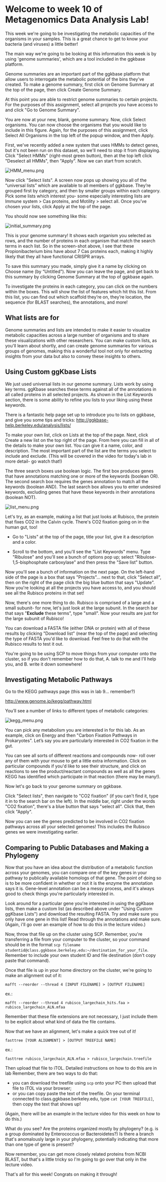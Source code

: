 # Welcome to week 10 of Metagenomics Data Analysis Lab!

This week we're going to be investigating the metabolic capacities of the organisms in your samples. This is a great chance to get to know your bacteria (and viruses) a little better!

The main way we're going to be looking at this information this week is by using 'genome summaries', which are a tool included in the ggkbase platform.

Genome summaries are an important part of the ggkbase platform that allow users to interrogate the metabolic potential of the bins they’ve created. To make a genome summary, first click on Genome Summary at the top of the page, then click Create Genome Summary.

At this point you are able to restrict genome summaries to certain projects. For the purposes of this assignment, select all projects you have access to and click "Go to  Genome Summary".

You are now at your new, blank, genome summary. Now, click Select organisms. You can now choose the organisms that you would like to include in this figure. Again, for the purposes of this assignment, click Select All Organisms in the top left of the popup window, and then Apply.

First, we've recently added a new system that uses HMMs to detect genes, but it's not been run on this dataset, so we'll need to stop it from displaying. Click "Select HMMs" (right-most green button), then at the top left click "Deselect all HMMs", then "Apply". Now we can start from scratch.

![HMM_menu.png](HMM_menu.png)

Now click "Select lists". A screen now pops up showing you all of the “universal lists” which are available to all members of ggkbase. They’re grouped first by category, and then by smaller groups within each category. Pick some lists which interest you- some especially interesting lists are Immune system > Cas proteins, and Motility > select all. Once you’ve chosen your lists, click Apply at the top of the page.

You should now see something like this:

![initial_summary.png](initial_summary.png)

This is your genome summary! It shows each organism you selected as rows, and the number of proteins in each organism that match the search terms in each list. So in the screen-shot above, I see that these Propionibacterium bins have about 7 Cas proteins each, making it highly likely that they all have functional CRISPR arrays.

To save this summary you made, simply give it a name by clicking on Choose name (by “Untitled”). Now you can leave the page, and get back to this summary by clicking Genome Summary at the top of ggkbase again.

To investigate the proteins in each category, you can click on the numbers within the boxes. This will show the list of features which hit this list. From this list, you can find out which scaffold they’re on, they’re location, the sequence (for BLAST searches), the annotations, and more!

## What lists are for

Genome summaries and lists are intended to make it easier to visualize metabolic capacities across a large number of organisms and to share these visualizations with other researchers. You can make custom lists, as you'll learn about shortly, and can create genome summaries for various groups of genomes, making this a wonderful tool not only for extracting insights from your data but also to convey these insights to others.

## Using Custom ggKbase Lists

We just used universal lists in our genome summary.  Lists work by using key terms. ggKbase searches these terms against all of the annotations in all called proteins in all selected projects. As shown in the List Keywords section, there is some ability to refine you lists to your liking using these keywords.

There is a fantastic help page set up to introduce you to lists on ggkbase, and give you some tips and tricks: <a href=http://ggkbase-help.berkeley.edu/analysis/lists/>http://ggkbase-help.berkeley.edu/analysis/lists/</a>

To make your own list, click on Lists at the top of the page. Next, click Create a new list on the top right of the page. From here you can fill in all of the details to make your own list.  You can give it a name, color, and description.  The most important part of the list are the terms you select to include and exclude.  (This will be covered in the video for today's lab in more detail- go watch that!)

The three search boxes use boolean logic. The first box produces genes that have annotations matching one or more of the keywords (boolean OR). The second search box requires the genes annotation to match all the keywords (boolean AND). The last search box allows you to enter undesired keywords, excluding genes that have these keywords in their annotations (boolean NOT).

![list_menu.png](list_menu.png)

Let's try, as an example, making a list that just looks at Rubisco, the protein that fixes CO2 in the Calvin cycle. There's CO2 fixation going on in the human gut, too! 

 - Go to "Lists" at the top of the page, title your list, give it a description and a color.
 
 - Scroll to the bottom, and you'll see the "List Keywords" menu. Type "Ribulose" and you'll see a bunch of options pop up; select "Ribulose-1,5-bisphosphate carboxylase" and then press the "Save list" button.
 
Now you'll see a bunch of information on the next page. On the left-hand side of the page is a box that says "Projects"... next to that, click "Select all", then on the right of the page click the big blue button that says "Update". Now you're looking at all the projects you have access to, and you should see all the Rubisco proteins in that set!

Now, there's one more thing to do. Rubisco is comprised of a large and a small subunit- for now, let's just look at the large subunit. In the search bar that says "**Exclude** these terms", type "small". Now your results are just for the large subunit of Rubisco! 

You can download a FASTA file (either DNA or protein) with all of these results by clicking "Download list" (near the top of the page) and selecting the type of FASTA you'd like to download. Feel free to do that with the Rubisco results to test it out. 

You're going to be using SCP to move things from your computer onto the cluster, so if you don't remember how to do that, A. talk to me and I'll help you, and B. write it down somewhere!


## Investigating Metabolic Pathways

Go to the KEGG pathways page (this was in lab 9... remember?)

<a href=http://www.genome.jp/kegg/pathway.html>http://www.genome.jp/kegg/pathway.html</a>

You’ll see a number of links to different types of metabolic categories:

![kegg_menu.png](kegg_menu.png)

You can pick any metabolism you are interested in for this lab.  As an example, click on Energy and then "Carbon Fixation Pathways in Prokaryotes".  Let’s say you are particularly interested in CO2 fixation in the gut.

You can see all sorts of different reactions and compounds now- roll over any of them with your mouse to get a little extra information. Click on particular compounds if you'd like to see their structure, and click on reactions to see the product/reactant compounds as well as all the genes KEGG has identified which participate in that reaction (there may be many!).

Now let's go back to your genome summary on ggkbase.

Click "Select lists", then navigate to "CO2 fixation" (if you can't find it, type it in to the search bar on the left). In the middle bar, right under the words "CO2 fixation", there's a blue button that says "select all". Click that, then click "Apply". 

Now you can see the genes predicted to be involved in CO2 fixation pathways across all your selected genomes! This includes the Rubisco genes we were investigating earlier.

## Comparing to Public Databases and Making a Phylogeny

Now that you have an idea about the distribution of a metabolic function across your genomes, you can compare one of the key genes in your pathway to publically available homologs of that gene. The point of doing so is to be more confident in whether or not it is the enzyme the annotation says it is. Gene-level annotation can be a messy process, and it's always good to check things you're particularly interested in.

Look around for a particular gene you're interested in using the ggKbase lists, then make a custom list (as described above under "Using Custom ggKbase Lists") and download the resulting FASTA. Try and make sure you only have one gene in this list! Read through the annotations and make sure. (Again, i'll go over an example of how to do this in the lecture video.)

Now, throw that file up on the cluster using SCP. Remember, you're transferring a file from your computer to the cluster, so your command should be in the format `scp filename studentid@class.ggkbase.berkeley.edu:~/destination_for_your_file`. Remember to include your own student ID and file destination (don't copy paste that command).

Once that file is up in your home directory on the cluster, we're going to make an alignment out of it:

`mafft --reorder --thread 4 [INPUT FILENAME] > [OUTPUT FILENAME]`

ex.:

`mafft --reorder --thread 4 rubisco_largechain_hits.faa > rubisco_largechain_ALN.mfaa`

Remember that these file extensions are not necessary, I just include them to be explicit about what kind of data the file contains.

Now that we have an alignment, let's make a quick tree out of it!

`fasttree [YOUR ALIGNMENT] > [OUTPUT TREEFILE NAME]`

ex.:

`fasttree rubisco_largechain_ALN.mfaa > rubisco_largechain.treefile`

Then upload that file to iTOL. Detailed instructions on how to do this are in lab Remember, there are two ways to do that: 
- you can download the treefile using `scp` onto your PC then upload that file to iTOL via your browser;
- or you can copy paste the text of the treefile. On your terminal connected to class.ggkbase.berkeley.edu, type `cat [YOUR TREEFILE]`, then copy the text that shows up! 

(Again, there will be an example in the lecture video for this week on how to do this.)


What do you see? Are the proteins organized mostly by phylogeny? (e.g. is a group dominated by Enterococcus or Bacteroidetes?) Is there a branch that's anomalously large in your phylogeny, potentially indicating that more than one type of gene is present?

Now remember, you can get more closely related proteins from NCBI BLAST, but that's a little tricky so I'm going to go over that only in the lecture video.

That's all for this week! Congrats on making it through!



